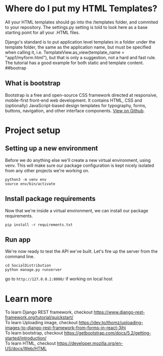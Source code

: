 # Where do I put my HTML Templates?
All your HTML templates should go into the /templates folder, and commited to your repository. The settings.py setting is told to look here as a base starting point for all your .HTML files.

Django's standard is to put application level templates in a folder under the template folder, the same as the application name, but must be specified when calling it, i.e. TemplateView.as_view(template_name = "app1/myform.html"), but that is only a suggestion, not a hard and fast rule. The tutorial has a good example for both static and template content.
##bootrap
## What is bootstrap
Bootstrap is a free and open-source CSS framework directed at responsive, mobile-first front-end web development. It contains HTML, CSS and (optionally) JavaScript-based design templates for typography, forms, buttons, navigation, and other interface components.
[View on Github](https://github.com/twbs/bootstrap/blob/v5.2.2/site/content/docs/5.2/getting-started/introduction.md).
# Project setup

## Setting up a new environment
Before we do anything else we'll create a new virtual environment, using venv. This will make sure our package configuration is kept nicely isolated from any other projects we're working on.
```
python3 -m venv env
source env/bin/activate
```
## Install package requirements
Now that we're inside a virtual environment, we can install our package requirements.
```
pip install -r requirements.txt
```
## Run app
We're now ready to test the API we've built. Let's fire up the server from the command line.
```
cd SocialDistribution
python manage.py runserver
```
go to `http://127.0.0.1:8000/` if working on local host

# Learn more
To learn Django REST framework, checkout https://www.django-rest-framework.org/tutorial/quickstart/ \
To learn Uploading image, checkout https://dev.to/thomz/uploading-images-to-django-rest-framework-from-forms-in-react-3jhj \
To learn bootstrap, checkout https://getbootstrap.com/docs/5.2/getting-started/introduction/ \
To learn HTML, checkout https://developer.mozilla.org/en-US/docs/Web/HTML 



